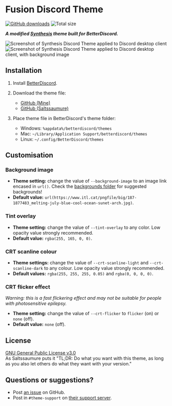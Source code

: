 # Fusion Discord Theme
[![GitHub downloads](https://img.shields.io/github/downloads/saltssaumure/synthesis-discord-theme/total?color=purple&label=GitHub%20downloads&style=flat-square)](https://github.com/Saltssaumure/synthesis-discord-theme/releases/latest "Latest release")
![Total size](https://img.shields.io/github/repo-size/saltssaumure/synthesis-discord-theme?style=flat-square "Total size")

***A modified [Synthesis](https://github.com/Saltssaumure/synthesis-discord-theme) theme built for BetterDiscord.***

![Screenshot of Synthesis Discord Theme applied to Discord desktop client](https://user-images.githubusercontent.com/79621662/200407232-5aeaf83c-85a5-4903-8067-04945951d2bf.png)
![Screenshot of Synthesis Discord Theme applied to Discord desktop client, with background image](https://user-images.githubusercontent.com/79621662/200407433-7b542b60-0698-4f3c-9046-a31b31d38981.png)

## Installation
1. Install [BetterDiscord](https://betterdiscord.app/).
2. Download the theme file:
    - [GitHub (Mine)](https://github.com/Kraftyb0i/fusion-modded-theme/releases/latest)
    - [GitHub (Saltssaumure)](https://github.com/Saltssaumure/synthesis-discord-theme/releases/latest)
    
3. Place theme file in BetterDiscord's theme folder:
    - Windows: `%appdata%/betterdiscord/themes`
    - Mac: `~/Library/Application Support/betterdiscord/themes`
    - Linux: `~/.config/BetterDiscord/themes`
    
## Customisation

### Background image
- **Theme setting:** change the value of `--background-image` to an image link encased in `url()`. Check the [backgrounds folder](https://github.com/Saltssaumure/synthesis-discord-theme/tree/main/backgrounds) for suggested backgrounds!
- **Default value:** `url(https://www.itl.cat/pngfile/big/187-1877483_melting-july-blue-cool-ocean-sunet-arch.jpg)`.

### Tint overlay
- **Theme setting:** change the value of `--tint-overlay` to any color. Low opacity value strongly recommended.
- **Default value:** `rgba(255, 165, 0, 0)`.

### CRT scanline colour
- **Theme settings:** change the value of `--crt-scanline-light` and `--crt-scanline-dark` to any colour. Low opacity value strongly recommended.
- **Default values:** `rgba(255, 255, 255, 0.05)` and `rgba(0, 0, 0, 0)`.

### CRT flicker effect
*Warning: this is a fast flickering effect and may not be suitable for people with photosensitive epilepsy.*
- **Theme setting:** change the value of `--crt-flicker` to `flicker` (on) or `none` (off).
- **Default value:** `none` (off).

## License
[GNU General Public License v3.0](https://github.com/Saltssaumure/pios-discord-theme/blob/master/LICENSE.md)  
As Saltssaumure puts it "TL;DR: Do what you want with this theme, as long as you also let others do what they want with your version."

## Questions or suggestions?
- Post [an issue](https://github.com/Saltssaumure/synthesis-discord-theme/issues) on GitHub.
- Post in `#theme-support` on [their support server](https://discord.gg/uy8nKQVatp).
